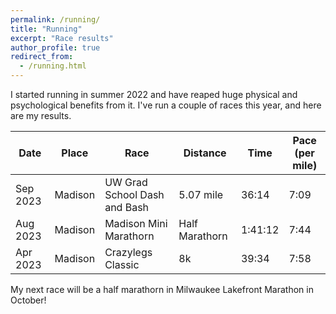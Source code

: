 ```yaml
---
permalink: /running/
title: "Running"
excerpt: "Race results"
author_profile: true
redirect_from: 
  - /running.html
---
```



I started running in summer 2022 and have reaped huge physical and psychological benefits from it. I've run a couple of races this year, and here are my results. 

| Date        | Place   | Race                   | Distance        |  Time   | Pace (per mile) | 
| --------    | ------  | ------------------     | ------          | ------- | --------------- |
| Sep 2023    | Madison | UW Grad School Dash and Bash      |  5.07 mile             | 36:14   | 7:09            |
| Aug 2023    | Madison | Madison Mini Marathorn |  Half Marathorn | 1:41:12 | 7:44            | 
| Apr 2023    | Madison | Crazylegs Classic      |  8k             | 39:34   | 7:58            |

My next race will be a half marathorn in Milwaukee Lakefront Marathon in October! 

